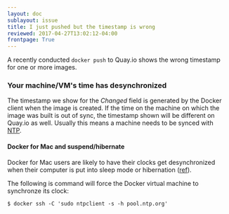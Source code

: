 ```yaml
---
layout: doc
sublayout: issue
title: I just pushed but the timestamp is wrong
reviewed: 2017-04-27T13:02:12-04:00
frontpage: True
---
```

A recently conducted `docker push` to Quay.io shows the wrong timestamp for one or more images.

### Your machine/VM's time has desynchronized

The timestamp we show for the _Changed_ field is generated by the Docker client when the image is created. If the time on the machine on which the image was built is out of sync, the timestamp shown will be different on Quay.io as well. Usually this means a machine needs to be synced with [NTP](http://www.ntp.org).

#### Docker for Mac and suspend/hibernate

Docker for Mac users are likely to have their clocks get desynchronized when their computer is put into sleep mode or hibernation ([ref](https://github.com/docker/for-mac/issues/17)).

The following is command will force the Docker virtual machine to synchronze its clock:

```
$ docker ssh -C 'sudo ntpclient -s -h pool.ntp.org'
```

